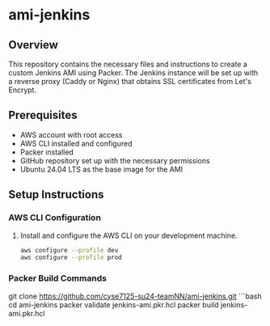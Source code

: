 # ami-jenkins

## Overview
This repository contains the necessary files and instructions to create a custom Jenkins AMI using Packer. The Jenkins instance will be set up with a reverse proxy (Caddy or Nginx) that obtains SSL certificates from Let's Encrypt.


## Prerequisites
- AWS account with root access
- AWS CLI installed and configured
- Packer installed
- GitHub repository set up with the necessary permissions
- Ubuntu 24.04 LTS as the base image for the AMI

## Setup Instructions

### AWS CLI Configuration
1. Install and configure the AWS CLI on your development machine.
   ```bash
   aws configure --profile dev
   aws configure --profile prod

### Packer Build Commands
git clone https://github.com/cyse7125-su24-teamNN/ami-jenkins.git
    ```bash
    cd ami-jenkins
    packer validate jenkins-ami.pkr.hcl
    packer build jenkins-ami.pkr.hcl



